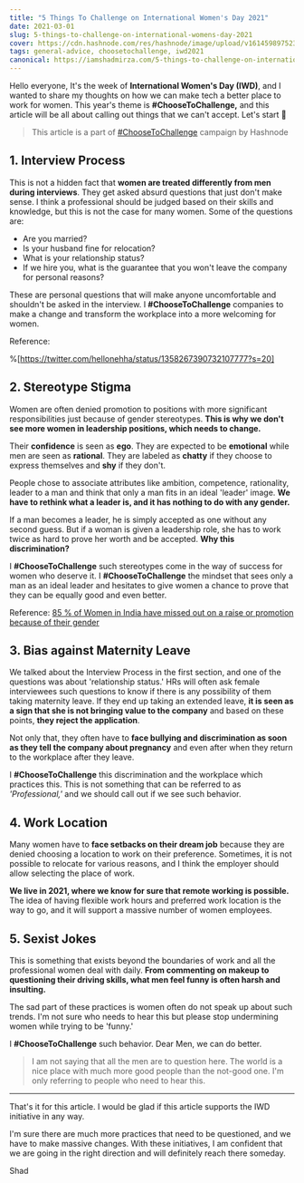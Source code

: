```yaml
---
title: "5 Things To Challenge on International Women's Day 2021"
date: 2021-03-01
slug: 5-things-to-challenge-on-international-womens-day-2021
cover: https://cdn.hashnode.com/res/hashnode/image/upload/v1614598975233/Rfp520QgI.jpeg
tags: general-advice, choosetochallenge, iwd2021
canonical: https://iamshadmirza.com/5-things-to-challenge-on-international-womens-day-2021
---
```


Hello everyone, It's the week of **International Women's Day (IWD)**, and I wanted to share my thoughts on how we can make tech a better place to work for women. This year's theme is **#ChooseToChallenge,** and this article will be all about calling out things that we can't accept. Let's start 🚀

> This article is a part of [#ChooseToChallenge](https://hashnode.com/iwd2021) campaign by Hashnode

## 1. Interview Process

This is not a hidden fact that **women are treated differently from men during interviews**. They get asked absurd questions that just don't make sense. I think a professional should be judged based on their skills and knowledge, but this is not the case for many women. Some of the questions are:

- Are you married?
- Is your husband fine for relocation?
- What is your relationship status?
- If we hire you, what is the guarantee that you won't leave the company for personal reasons?

These are personal questions that will make anyone uncomfortable and shouldn't be asked in the interview. I **#ChooseToChallenge** companies to make a change and transform the workplace into a more welcoming for women.

Reference:

%[https://twitter.com/hellonehha/status/1358267390732107777?s=20]

## 2. Stereotype Stigma

Women are often denied promotion to positions with more significant responsibilities just because of gender stereotypes. **This is why we don't see more women in leadership positions, which needs to change.**

Their **confidence** is seen as **ego**. They are expected to be **emotional** while men are seen as **rational**. They are labeled as **chatty** if they choose to express themselves and **shy** if they don't.

People chose to associate attributes like ambition, competence, rationality, leader to a man and think that only a man fits in an ideal 'leader' image. **We have to rethink what a leader is, and it has nothing to do with any gender.**

If a man becomes a leader, he is simply accepted as one without any second guess. But if a woman is given a leadership role, she has to work twice as hard to prove her worth and be accepted. **Why this discrimination?**

I **#ChooseToChallenge** such stereotypes come in the way of success for women who deserve it. I **#ChooseToChallenge** the mindset that sees only a man as an ideal leader and hesitates to give women a chance to prove that they can be equally good and even better.

Reference: [85 % of Women in India have missed out on a raise or promotion because of their gender](https://indianexpress.com/article/jobs/85-of-women-in-india-have-missed-out-on-a-raise-promotion-because-of-their-gender-linkedin-opportunity-index-2021-7210783/lite)

## 3. Bias against Maternity Leave

We talked about the Interview Process in the first section, and one of the questions was about 'relationship status.' HRs will often ask female interviewees such questions to know if there is any possibility of them taking maternity leave. If they end up taking an extended leave, **it is seen as a sign that she is not bringing value to the company** and based on these points, **they reject the application**.

Not only that, they often have to **face bullying and discrimination as soon as they tell the company about pregnancy** and even after when they return to the workplace after they leave.

I **#ChooseToChallenge** this discrimination and the workplace which practices this. This is not something that can be referred to as *'Professional,'* and we should call out if we see such behavior.

## 4. Work Location

Many women have to **face setbacks on their dream job** because they are denied choosing a location to work on their preference. Sometimes, it is not possible to relocate for various reasons, and I think the employer should allow selecting the place of work.

**We live in 2021, where we know for sure that remote working is possible.** The idea of having flexible work hours and preferred work location is the way to go, and it will support a massive number of women employees.

## 5. Sexist Jokes

This is something that exists beyond the boundaries of work and all the professional women deal with daily. **From commenting on makeup to questioning their driving skills, what men feel funny is often harsh and insulting.**

The sad part of these practices is women often do not speak up about such trends. I'm not sure who needs to hear this but please stop undermining women while trying to be 'funny.'

I **#ChooseToChallenge** such behavior. Dear Men, we can do better.

> I am not saying that all the men are to question here. The world is a nice place with much more good people than the not-good one. I'm only referring to people who need to hear this.

---

That's it for this article. I would be glad if this article supports the IWD initiative in any way.

I'm sure there are much more practices that need to be questioned, and we have to make massive changes. With these initiatives, I am confident that we are going in the right direction and will definitely reach there someday.

Shad
